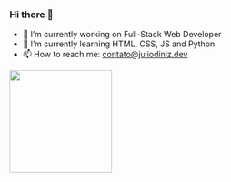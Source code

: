 ### Hi there 👋
- 🔭 I’m currently working on Full-Stack Web Developer
- 🌱 I’m currently learning HTML, CSS, JS and Python
- 📫 How to reach me: contato@juliodiniz.dev

<div>
  <a href="https://github.com/juliozinid">
  <img height="180em" src="https://github-readme-stats.vercel.app/api?username=juliozinid&show_icons=true&theme=dark&include_all_commits=true&count_private=true"/> 
</div>

